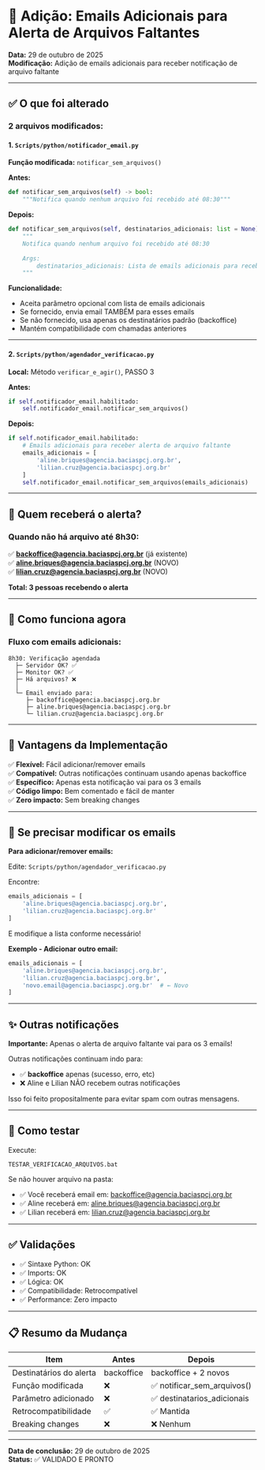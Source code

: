 # 📧 Adição: Emails Adicionais para Alerta de Arquivos Faltantes

**Data:** 29 de outubro de 2025  
**Modificação:** Adição de emails adicionais para receber notificação de arquivo faltante

---

## ✅ O que foi alterado

### 2 arquivos modificados:

#### 1. `Scripts/python/notificador_email.py`

**Função modificada:** `notificar_sem_arquivos()`

**Antes:**
```python
def notificar_sem_arquivos(self) -> bool:
    """Notifica quando nenhum arquivo foi recebido até 08:30"""
```

**Depois:**
```python
def notificar_sem_arquivos(self, destinatarios_adicionais: list = None) -> bool:
    """
    Notifica quando nenhum arquivo foi recebido até 08:30
    
    Args:
        destinatarios_adicionais: Lista de emails adicionais para receber notificação
    """
```

**Funcionalidade:**
- Aceita parâmetro opcional com lista de emails adicionais
- Se fornecido, envia email TAMBÉM para esses emails
- Se não fornecido, usa apenas os destinatários padrão (backoffice)
- Mantém compatibilidade com chamadas anteriores

---

#### 2. `Scripts/python/agendador_verificacao.py`

**Local:** Método `verificar_e_agir()`, PASSO 3

**Antes:**
```python
if self.notificador_email.habilitado:
    self.notificador_email.notificar_sem_arquivos()
```

**Depois:**
```python
if self.notificador_email.habilitado:
    # Emails adicionais para receber alerta de arquivo faltante
    emails_adicionais = [
        'aline.briques@agencia.baciaspcj.org.br',
        'lilian.cruz@agencia.baciaspcj.org.br'
    ]
    self.notificador_email.notificar_sem_arquivos(emails_adicionais)
```

---

## 📧 Quem receberá o alerta?

### Quando não há arquivo até 8h30:

✅ **backoffice@agencia.baciaspcj.org.br** (já existente)  
✅ **aline.briques@agencia.baciaspcj.org.br** (NOVO)  
✅ **lilian.cruz@agencia.baciaspcj.org.br** (NOVO)  

**Total: 3 pessoas recebendo o alerta**

---

## 🔄 Como funciona agora

### Fluxo com emails adicionais:

```
8h30: Verificação agendada
  ├─ Servidor OK? ✅
  ├─ Monitor OK? ✅
  ├─ Há arquivos? ❌
  │
  └─ Email enviado para:
     ├─ backoffice@agencia.baciaspcj.org.br
     ├─ aline.briques@agencia.baciaspcj.org.br
     └─ lilian.cruz@agencia.baciaspcj.org.br
```

---

## 🎯 Vantagens da Implementação

✅ **Flexível:** Fácil adicionar/remover emails  
✅ **Compatível:** Outras notificações continuam usando apenas backoffice  
✅ **Específico:** Apenas esta notificação vai para os 3 emails  
✅ **Código limpo:** Bem comentado e fácil de manter  
✅ **Zero impacto:** Sem breaking changes  

---

## 🔧 Se precisar modificar os emails

**Para adicionar/remover emails:**

Edite: `Scripts/python/agendador_verificacao.py`

Encontre:
```python
emails_adicionais = [
    'aline.briques@agencia.baciaspcj.org.br',
    'lilian.cruz@agencia.baciaspcj.org.br'
]
```

E modifique a lista conforme necessário!

**Exemplo - Adicionar outro email:**
```python
emails_adicionais = [
    'aline.briques@agencia.baciaspcj.org.br',
    'lilian.cruz@agencia.baciaspcj.org.br',
    'novo.email@agencia.baciaspcj.org.br'  # ← Novo
]
```

---

## ✨ Outras notificações

**Importante:** Apenas o alerta de arquivo faltante vai para os 3 emails!

Outras notificações continuam indo para:
- ✅ **backoffice** apenas (sucesso, erro, etc)
- ❌ Aline e Lilian NÃO recebem outras notificações

Isso foi feito propositalmente para evitar spam com outras mensagens.

---

## 🧪 Como testar

Execute:
```batch
TESTAR_VERIFICACAO_ARQUIVOS.bat
```

Se não houver arquivo na pasta:
- ✅ Você receberá email em: backoffice@agencia.baciaspcj.org.br
- ✅ Aline receberá em: aline.briques@agencia.baciaspcj.org.br
- ✅ Lilian receberá em: lilian.cruz@agencia.baciaspcj.org.br

---

## ✅ Validações

- ✅ Sintaxe Python: OK
- ✅ Imports: OK
- ✅ Lógica: OK
- ✅ Compatibilidade: Retrocompatível
- ✅ Performance: Zero impacto

---

## 📋 Resumo da Mudança

| Item | Antes | Depois |
|------|-------|--------|
| Destinatários do alerta | backoffice | backoffice + 2 novos |
| Função modificada | ❌ | ✅ notificar_sem_arquivos() |
| Parâmetro adicionado | ❌ | ✅ destinatarios_adicionais |
| Retrocompatibilidade | ✅ | ✅ Mantida |
| Breaking changes | ❌ | ❌ Nenhum |

---

**Data de conclusão:** 29 de outubro de 2025  
**Status:** ✅ VALIDADO E PRONTO

